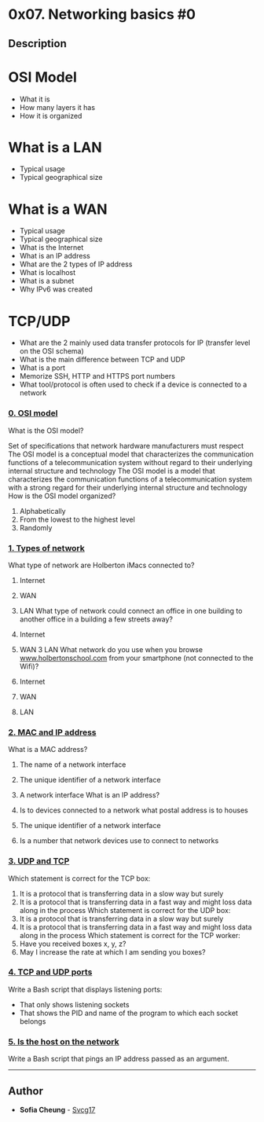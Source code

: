 # 0x07. Networking basics #0

## Description
# OSI Model
* What it is
* How many layers it has
* How it is organized
# What is a LAN
* Typical usage
* Typical geographical size
# What is a WAN
* Typical usage
* Typical geographical size
* What is the Internet
* What is an IP address
* What are the 2 types of IP address
* What is localhost
* What is a subnet
* Why IPv6 was created
# TCP/UDP
* What are the 2 mainly used data transfer protocols for IP (transfer level on the OSI schema)
* What is the main difference between TCP and UDP
* What is a port
* Memorize SSH, HTTP and HTTPS port numbers
* What tool/protocol is often used to check if a device is connected to a network


### [0. OSI model](./0-OSI_model)
What is the OSI model?

Set of specifications that network hardware manufacturers must respect
The OSI model is a conceptual model that characterizes the communication functions of a telecommunication system without regard to their underlying internal structure and technology
The OSI model is a model that characterizes the communication functions of a telecommunication system with a strong regard for their underlying internal structure and technology
How is the OSI model organized?

1. Alphabetically
2. From the lowest to the highest level
3. Randomly


### [1. Types of network](./1-types_of_network)
What type of network are Holberton iMacs connected to?

1. Internet
2. WAN
3. LAN
What type of network could connect an office in one building to another office in a building a few streets away?

1. Internet
2. WAN
3 LAN
What network do you use when you browse www.holbertonschool.com from your smartphone (not connected to the Wifi)?

1. Internet
2. WAN
3. LAN


### [2. MAC and IP address](./2-MAC_and_IP_address)
What is a MAC address?

1. The name of a network interface
2. The unique identifier of a network interface
3. A network interface
What is an IP address?

1. Is to devices connected to a network what postal address is to houses
2. The unique identifier of a network interface
3. Is a number that network devices use to connect to networks


### [3. UDP and TCP](./3-UDP_and_TCP)
Which statement is correct for the TCP box:
1. It is a protocol that is transferring data in a slow way but surely
2. It is a protocol that is transferring data in a fast way and might loss data along in the process
Which statement is correct for the UDP box:
1. It is a protocol that is transferring data in a slow way but surely
2. It is a protocol that is transferring data in a fast way and might loss data along in the process
Which statement is correct for the TCP worker:
1. Have you received boxes x, y, z?
2. May I increase the rate at which I am sending you boxes?


### [4. TCP and UDP ports](./4-TCP_and_UDP_ports)
Write a Bash script that displays listening ports:

* That only shows listening sockets
* That shows the PID and name of the program to which each socket belongs


### [5. Is the host on the network](./5-is_the_host_on_the_network)
Write a Bash script that pings an IP address passed as an argument.

---

## Author
* **Sofia Cheung** - [Svcg17](https://github.com/Svcg17)
